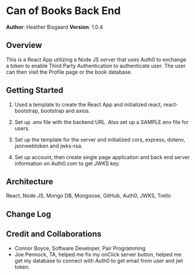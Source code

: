 # Can of Books Back End

**Author**: Heather Bisgaard
**Version**: 1.0.4

## Overview
<!-- Provide a high level overview of what this application is and why you are building it, beyond the fact that it's an assignment for this class. (i.e. What's your problem domain?) -->
This is a React App utilizing a Node JS server that uses Auth0 to exchange a token to enable Third Party Authentication to authenticate user. The user can then visit the Profile page or the book database.

## Getting Started
<!-- What are the steps that a user must take in order to build this app on their own machine and get it running? -->
1. Used a template to create the React App and initialized react, react-bootstrap, bootstrap and axios.

2. Set up .env file with the backend URL. Also set up a SAMPLE.env file for users.

3. Set up the template for the server and initialized cors, express, dotenv, jsonwebtoken and jwks-rsa.

4. Set up account, then create single page application and back end server information on Auth0.com to get JWKS key.

## Architecture
<!-- Provide a detailed description of the application design. What technologies (languages, libraries, etc) you're using, and any other relevant design information. -->
React, Node JS, Mongo DB, Mongoose, GitHub, Auth0, JWKS, Trello

## Change Log

<!-- Use this area to document the iterative changes made to your application as each feature is successfully implemented. Use time stamps. Here's an example:

01-01-2001 4:59pm - Application now has a fully-functional express server, with a GET route for the location resource. -->

## Credit and Collaborations
<!-- Give credit (and a link) to other people or resources that helped you build this application. -->

- Connor Boyce, Software Developer, Pair Programming
- Joe Pennock, TA, helped me fix my onClick server button, helped me get my database to connect with Auth0 to get email from user and jwt token.
